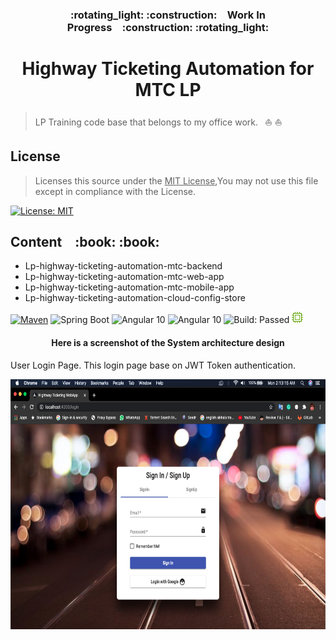 <h3 align="center">:rotating_light: :construction:&ensp;&ensp;Work In Progress&ensp;&ensp;:construction: :rotating_light:</h3>
<h1 align="center">Highway Ticketing Automation for MTC LP</h1>

> LP Training code base that belongs to my office work. &ensp;:boat: :boat:

<h2>License</h2>

> Licenses this source under the <u>MIT License</u>,You may not use this file except in compliance with the License.
<!-- Badges -->
<p align="left">
  <a href="LICENSE.md">
    <img src="https://img.shields.io/badge/License-MIT-blue.svg" alt="License: MIT" height="18">
  </a>
</p>

<h2>Content&ensp;&ensp;:book: :book:</h2>

<ul>
    <li>Lp-highway-ticketing-automation-mtc-backend</li>
    <li>Lp-highway-ticketing-automation-mtc-web-app</li>
    <li>Lp-highway-ticketing-automation-mtc-mobile-app</li>
    <li>Lp-highway-ticketing-automation-cloud-config-store</li>
</ul>

[![Maven](https://img.shields.io/badge/maven%20central-2.0-yellowgreen)](http://stackoverflow.com/questions/tagged/maven)
<img src="https://spring.io/images/spring-logo-9146a4d3298760c2e7e49595184e1975.svg" alt="Spring Boot" height="25">
<img src="https://angular.io/assets/images/logos/angular/angular.svg" alt="Angular 10" height="25">
<img src="https://jwt.io/img/pic_logo.svg" alt="Angular 10" height="25">
  <a>
    <img src="https://img.shields.io/badge/Build-Passed-green" alt="Build: Passed" height="18">
  </a>
 <a>
  <img src="https://raw.githubusercontent.com/acervenky/animated-github-badges/master/assets/devbadge.gif" alt="Build: Passed" height="18">
 </a>


<h4 align="center">Here is a screenshot of the System architecture design</h4>
<!-- image -->
<p> User Login Page. This login page base on JWT Token authentication. </p>
<a align="center">
<img src="./assest/loginpage.png"
alt="App Screenshots" height="400" width="680">
  </a>
